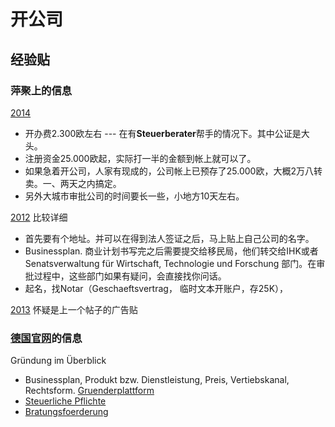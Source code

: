 # 开公司

## 经验贴

### 萍聚上的信息

[2014](http://dolc.info/thread-1693574-1-1.html)

* 开办费2.300欧左右 --- 在有**Steuerberater**帮手的情况下。其中公证是大头。
* 注册资金25.000欧起，实际打一半的金额到帐上就可以了。
* 如果急着开公司，人家有现成的，公司帐上已预存了25.000欧，大概2万八转卖。一、两天之内搞定。
* 另外大城市审批公司的时间要长一些，小地方10天左右。

[2012](http://dolc.info/thread-1498649-1-1.html) 比较详细

* 首先要有个地址。并可以在得到法人签证之后，马上贴上自己公司的名字。
* Businessplan. 商业计划书写完之后需要提交给移民局，他们转交给IHK或者Senatsverwaltung für Wirtschaft, Technologie und Forschung 部门。在审批过程中，这些部门如果有疑问，会直接找你问话。
* 起名，找Notar（Geschaeftsvertrag， 临时文本开账户，存25K），

[2013](http://dolc.info/thread-1647039-1-1.html) 怀疑是上一个帖子的广告贴

### [德国官网](http://dolc.info/thread-1647039-1-1.html)的信息

Gründung im Überblick

* Businessplan, Produkt bzw. Dienstleistung, Preis, Vertiebskanal, Rechtsform. [Gruenderplattform](https://gruenderplattform.de/businessplan?ppid=16171)
* [Steuerliche Pflichte](https://www.existenzgruender.de/DE/Gruendung-vorbereiten/Gruendungswissen/Steuern/inhalt.html)
* [Bratungsfoerderung](https://www.existenzgruender.de/DE/Gruendung-vorbereiten/Entscheidung/Beratung/Beratungsfoerderung/inhalt.html)

